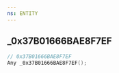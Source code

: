 ```yaml
---
ns: ENTITY
---
```

## _0x37B01666BAE8F7EF

```c
// 0x37B01666BAE8F7EF
Any _0x37B01666BAE8F7EF();
```

